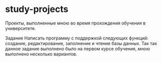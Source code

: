 # study-projects
Проекты, выполненные мною во время прохождения обучения в университете.

Задание
Написать программу с поддержкой следующих функций: создание, редактирование, заполнение и чтение базы данных.
Так так данное задание выполнено было на первом курсе обучения, мною выполнено несколько вариантов.
